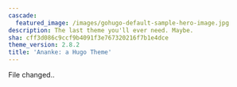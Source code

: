 ```yaml
---
cascade:
  featured_image: /images/gohugo-default-sample-hero-image.jpg
description: The last theme you'll ever need. Maybe.
sha: cff3d086c9ccf9b4091f3e767320216f7b1e4dce
theme_version: 2.8.2
title: 'Ananke: a Hugo Theme'
---
```

File changed..
